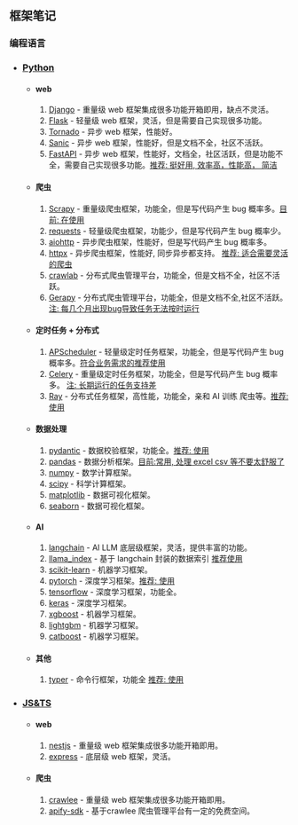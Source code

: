 ## 框架笔记

### 编程语言
- ### [Python]()
  - #### web
    1. [Django](https://www.djangoproject.com/) - 重量级 web 框架集成很多功能开箱即用，缺点不灵活。
    2. [Flask](https://flask.palletsprojects.com/en/1.1.x/) - 轻量级 web 框架，灵活，但是需要自己实现很多功能。
    3. [Tornado](https://www.tornadoweb.org/en/stable/) - 异步 web 框架，性能好。
    4. [Sanic](https://sanic.readthedocs.io/en/latest/) - 异步 web 框架，性能好，但是文档不全，社区不活跃。
    5. [FastAPI](https://fastapi.tiangolo.com/) - 异步 web 框架，性能好，文档全，社区活跃，但是功能不全，需要自己实现很多功能。[推荐: 挺好用, 效率高，性能高， 简洁]()
  - #### 爬虫
    1. [Scrapy](https://scrapy.org/) - 重量级爬虫框架，功能全，但是写代码产生 bug 概率多。[目前: 在使用]()
    2. [requests](https://requests.readthedocs.io/en/master/) - 轻量级爬虫框架，功能少，但是写代码产生 bug 概率少。
    3. [aiohttp](https://docs.aiohttp.org/en/stable/) - 异步爬虫框架，性能好，但是写代码产生 bug 概率多。
    4. [httpx](https://www.python-httpx.org/) - 异步爬虫框架，性能好, 同步异步都支持。 [推荐: 适合需要灵活的爬虫]()
    5. [crawlab](https://github.com/crawlab-team/crawlab.git) - 分布式爬虫管理平台，功能全，但是文档不全，社区不活跃。
    6. [Gerapy](https://github.com/Gerapy/Gerapy.git) - 分布式爬虫管理平台，功能全，但是文档不全,社区不活跃。[注: 每几个月出现bug导致任务无法按时运行]()
  - #### 定时任务 + 分布式
    1. [APScheduler](https://apscheduler.readthedocs.io/en/stable/) - 轻量级定时任务框架，功能全，但是写代码产生 bug 概率多。[符合业务需求的推荐使用]()
    2. [Celery](https://docs.celeryproject.org/en/stable/) - 重量级定时任务框架，功能全，但是写代码产生 bug 概率多。 [注: 长期运行的任务支持差]()
    3. [Ray](https://docs.ray.io/en/latest/) - 分布式任务框架，高性能，功能全，亲和 AI 训练 爬虫等。[推荐: 使用]()
  - #### 数据处理
    1. [pydantic](https://pydantic-docs.helpmanual.io/) - 数据校验框架，功能全。[推荐: 使用]()
    2. [pandas](https://pandas.pydata.org/) - 数据分析框架。[目前:常用, 处理 excel csv 等不要太舒服了]()
    3. [numpy](https://numpy.org/) - 数学计算框架。
    4. [scipy](https://www.scipy.org/) - 科学计算框架。
    5. [matplotlib](https://matplotlib.org/) - 数据可视化框架。
    6. [seaborn](https://seaborn.pydata.org/) - 数据可视化框架。
  - #### AI
    1. [langchain]() - AI LLM 底层级框架，灵活，提供丰富的功能。
    2. [llama_index]() - 基于 langchain 封装的数据索引 [推荐使用]()
    3. [scikit-learn](https://scikit-learn.org/stable/) - 机器学习框架。
    4. [pytorch](https://pytorch.org/) - 深度学习框架。[推荐: 使用]()
    5. [tensorflow](https://www.tensorflow.org/) - 深度学习框架，功能全。
    6. [keras](https://keras.io/) - 深度学习框架。
    7. [xgboost](https://xgboost.readthedocs.io/en/latest/) - 机器学习框架。
    8. [lightgbm](https://lightgbm.readthedocs.io/en/latest/) - 机器学习框架。
    9. [catboost](https://catboost.ai/) - 机器学习框架。
  - #### 其他
    1. [typer](https://github.com/tiangolo/typer.git) - 命令行框架，功能全 [推荐: 使用]()
   
- ### [JS&TS]()
  - #### web
    1. [nestjs](https://github.com/nestjs/nest.git) - 重量级 web 框架集成很多功能开箱即用。
    2. [express](https://github.com/expressjs/express.git) - 底层级 web 框架，灵活。
  - #### 爬虫
    1. [crawlee](https://github.com/apify/crawlee.git) - 重量级 web 框架集成很多功能开箱即用。
    2. [apify-sdk](https://github.com/apify/apify-sdk-js.git) - 基于crawlee 爬虫管理平台有一定的免费空间。